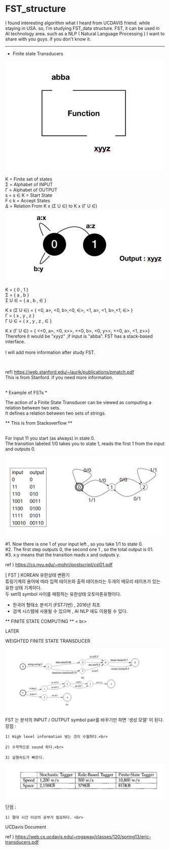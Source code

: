 # FST_structure
I found interesting algorithm what I heard from UCDAVIS friend. while staying in USA.
so, I'm studying FST_data structure.
FST, it can be used in AI technology area.
such as a NLP ( Natural Language Processing )
I want to share with you guys. if you don't know it.

------------------------------
 - Finite state Transducers

![Image 4](https://github.com/LeeGitaek/FST_structure/blob/master/%E1%84%89%E1%85%B3%E1%84%8F%E1%85%B3%E1%84%85%E1%85%B5%E1%86%AB%E1%84%89%E1%85%A3%E1%86%BA%202020-01-30%20%E1%84%8B%E1%85%A9%E1%84%8C%E1%85%A5%E1%86%AB%2010.10.31.png?raw=true)


K = Finite set of states <br>
Σ = Alphabet of INPUT<br>
Γ = Alphabet of OUTPUT<br>
s = s ∈ K = Start State<br>
F c k = Accept States<br>
Δ = Relation From
    K x (Σ U ∈) to K x (Γ U ∈) 
<br>
![Image 5](https://github.com/LeeGitaek/FST_structure/blob/master/%E1%84%89%E1%85%B3%E1%84%8F%E1%85%B3%E1%84%85%E1%85%B5%E1%86%AB%E1%84%89%E1%85%A3%E1%86%BA%202020-01-30%20%E1%84%8B%E1%85%A9%E1%84%8C%E1%85%A5%E1%86%AB%2010.15.06.png?raw=true)


K = { 0 , 1 } <br>
Σ = { a , b }<br>
Σ U ∈ = { a , b , ∈ } <br>

K x (Σ U ∈) = { <0, a>, <0, b>,<0, ∈>,
                <1, a>, <1, b>,<1, ∈> }
                <br>
Γ = { x , y , z } <br>
Γ U ∈ = { x , y , z , ∈ }<br>

K x (Γ U ∈) = { <<0, a>, <0, x>>,
                <<0, b>, <0, y>>,
                <<0, a>, <1, z>>}
                <br>
Therefore it would be "xyyz" ,if input is "abba".
FST has a stack-based interface.     
<br>
I will add more information after study FST.

<br>

ref) https://web.stanford.edu/~laurik/publications/pmatch.pdf<br>
This is from Stanford. if you need more information.

<br>
 * Example of FSTs *  <br>

The action of a Finite State Transducer can be viewed as computing a relation between two sets.<br>
It defines a relation between two sets of strings.<br>

 ** This is from Stackoverflow ** <br>

<br>
For input 11 you start (as always) in state 0. <br>
The transition labeled 1/0 takes you to state 1, reads the first 1 from the input and outputs 0.<br>

![Image 8](https://github.com/LeeGitaek/FST_structure/blob/master/%E1%84%89%E1%85%B3%E1%84%8F%E1%85%B3%E1%84%85%E1%85%B5%E1%86%AB%E1%84%89%E1%85%A3%E1%86%BA%202020-01-30%20%E1%84%8B%E1%85%A9%E1%84%92%E1%85%AE%204.47.36.png?raw=true)


#1. Now there is one 1 of your input left , so you take 1/1 to state 0. <br>
#2. The first step outputs 0, the second one 1 , so the total output is 01.<br>
#3. x:y means that the transition reads x and outputs y.<br>

ref ) https://cs.nyu.edu/~mohri/postscript/csl01.pdf

[ FST ] KOREAN
유한상태 변환기 <br>
튜링기계의 용어에 따라 입력 테이프와 출력 테이프라는 두개의 메모리 테이프가 있는 유한 상태 기계이다. <br>
두 set의 symbol 사이를 매핑하는 유한상태 오토마톤유형이다. <br>

- 한국어 형태소 분석기 (FST기반) , 2016년 최초 <br>
- 검색 시스템에 사용될 수 있으며 , AI NLP 에도 이용될 수 있다. <br>

** FINITE STATE COMPUTING ** < br>

LATER <br>

WEIGHTED FINITE STATE TRANSDUCER <br>
 
![Image 5](https://github.com/LeeGitaek/FST_structure/blob/master/%E1%84%89%E1%85%B3%E1%84%8F%E1%85%B3%E1%84%85%E1%85%B5%E1%86%AB%E1%84%89%E1%85%A3%E1%86%BA%202020-01-31%20%E1%84%8B%E1%85%A9%E1%84%8C%E1%85%A5%E1%86%AB%2011.06.54.png?raw=true)
 <br>

FST 는 분석의 INPUT / OUTPUT symbol pair를 바꾸기만 하면 '생성 모델' 이 된다. <br>
장점 :<br>

    1) High level information 넣는 것이 수월하다.<br>
    
    2) 수학적으로 sound 하다.<br>
    
    3) 실행속도가 빠르다.
    
![Image 5](https://github.com/LeeGitaek/FST_structure/blob/master/%E1%84%89%E1%85%B3%E1%84%8F%E1%85%B3%E1%84%85%E1%85%B5%E1%86%AB%E1%84%89%E1%85%A3%E1%86%BA%202020-01-30%20%E1%84%8B%E1%85%A9%E1%84%92%E1%85%AE%203.56.36.png?raw=true) <br>   

    
단점 :<br>

    1) 절대 시간 이상의 공부가 필요하다. <br>
    
   
UCDavis Document <br>

ref ) https://web.cs.ucdavis.edu/~rogaway/classes/120/spring13/eric-transducers.pdf <br>




